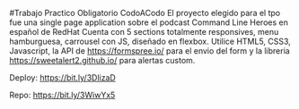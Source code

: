 #Trabajo Practico Obligatorio CodoACodo
El proyecto elegido para el tpo fue una single page application sobre el podcast Command Line Heroes en español de RedHat
Cuenta con 5 sections totalmente responsives, menu hamburguesa, carrousel con JS, diseñado en flexbox. Utilice HTML5, CSS3, Javascript, la API de https://formspree.io/
para el envio del form y la libreria https://sweetalert2.github.io/ para alertas custom.

Deploy: https://bit.ly/3DlizaD

Repo: https://bit.ly/3WiwYx5
